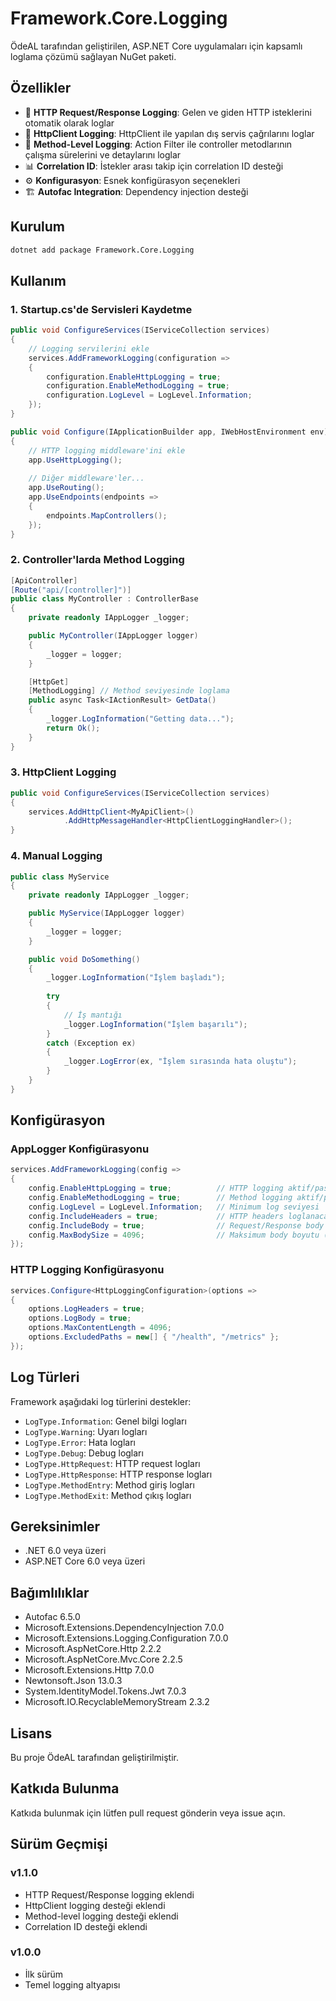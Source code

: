 # Framework.Core.Logging

ÖdeAL tarafından geliştirilen, ASP.NET Core uygulamaları için kapsamlı loglama çözümü sağlayan NuGet paketi.

## Özellikler

- 🚀 **HTTP Request/Response Logging**: Gelen ve giden HTTP isteklerini otomatik olarak loglar
- 🔗 **HttpClient Logging**: HttpClient ile yapılan dış servis çağrılarını loglar
- 🎯 **Method-Level Logging**: Action Filter ile controller metodlarının çalışma sürelerini ve detaylarını loglar
- 📊 **Correlation ID**: İstekler arası takip için correlation ID desteği
- ⚙️ **Konfigurasyon**: Esnek konfigürasyon seçenekleri
- 🏗️ **Autofac Integration**: Dependency injection desteği

## Kurulum

```bash
dotnet add package Framework.Core.Logging
```

## Kullanım

### 1. Startup.cs'de Servisleri Kaydetme

```csharp
public void ConfigureServices(IServiceCollection services)
{
    // Logging servilerini ekle
    services.AddFrameworkLogging(configuration =>
    {
        configuration.EnableHttpLogging = true;
        configuration.EnableMethodLogging = true;
        configuration.LogLevel = LogLevel.Information;
    });
}

public void Configure(IApplicationBuilder app, IWebHostEnvironment env)
{
    // HTTP logging middleware'ini ekle
    app.UseHttpLogging();
    
    // Diğer middleware'ler...
    app.UseRouting();
    app.UseEndpoints(endpoints =>
    {
        endpoints.MapControllers();
    });
}
```

### 2. Controller'larda Method Logging

```csharp
[ApiController]
[Route("api/[controller]")]
public class MyController : ControllerBase
{
    private readonly IAppLogger _logger;

    public MyController(IAppLogger logger)
    {
        _logger = logger;
    }

    [HttpGet]
    [MethodLogging] // Method seviyesinde loglama
    public async Task<IActionResult> GetData()
    {
        _logger.LogInformation("Getting data...");
        return Ok();
    }
}
```

### 3. HttpClient Logging

```csharp
public void ConfigureServices(IServiceCollection services)
{
    services.AddHttpClient<MyApiClient>()
            .AddHttpMessageHandler<HttpClientLoggingHandler>();
}
```

### 4. Manual Logging

```csharp
public class MyService
{
    private readonly IAppLogger _logger;

    public MyService(IAppLogger logger)
    {
        _logger = logger;
    }

    public void DoSomething()
    {
        _logger.LogInformation("İşlem başladı");
        
        try
        {
            // İş mantığı
            _logger.LogInformation("İşlem başarılı");
        }
        catch (Exception ex)
        {
            _logger.LogError(ex, "İşlem sırasında hata oluştu");
        }
    }
}
```

## Konfigürasyon

### AppLogger Konfigürasyonu

```csharp
services.AddFrameworkLogging(config =>
{
    config.EnableHttpLogging = true;          // HTTP logging aktif/pasif
    config.EnableMethodLogging = true;        // Method logging aktif/pasif
    config.LogLevel = LogLevel.Information;   // Minimum log seviyesi
    config.IncludeHeaders = true;             // HTTP headers loglanacak mı
    config.IncludeBody = true;                // Request/Response body loglanacak mı
    config.MaxBodySize = 4096;                // Maksimum body boyutu (byte)
});
```

### HTTP Logging Konfigürasyonu

```csharp
services.Configure<HttpLoggingConfiguration>(options =>
{
    options.LogHeaders = true;
    options.LogBody = true;
    options.MaxContentLength = 4096;
    options.ExcludedPaths = new[] { "/health", "/metrics" };
});
```

## Log Türleri

Framework aşağıdaki log türlerini destekler:

- `LogType.Information`: Genel bilgi logları
- `LogType.Warning`: Uyarı logları
- `LogType.Error`: Hata logları
- `LogType.Debug`: Debug logları
- `LogType.HttpRequest`: HTTP request logları
- `LogType.HttpResponse`: HTTP response logları
- `LogType.MethodEntry`: Method giriş logları
- `LogType.MethodExit`: Method çıkış logları

## Gereksinimler

- .NET 6.0 veya üzeri
- ASP.NET Core 6.0 veya üzeri

## Bağımlılıklar

- Autofac 6.5.0
- Microsoft.Extensions.DependencyInjection 7.0.0
- Microsoft.Extensions.Logging.Configuration 7.0.0
- Microsoft.AspNetCore.Http 2.2.2
- Microsoft.AspNetCore.Mvc.Core 2.2.5
- Microsoft.Extensions.Http 7.0.0
- Newtonsoft.Json 13.0.3
- System.IdentityModel.Tokens.Jwt 7.0.3
- Microsoft.IO.RecyclableMemoryStream 2.3.2

## Lisans

Bu proje ÖdeAL tarafından geliştirilmiştir.

## Katkıda Bulunma

Katkıda bulunmak için lütfen pull request gönderin veya issue açın.

## Sürüm Geçmişi

### v1.1.0
- HTTP Request/Response logging eklendi
- HttpClient logging desteği eklendi
- Method-level logging desteği eklendi
- Correlation ID desteği eklendi

### v1.0.0
- İlk sürüm
- Temel logging altyapısı